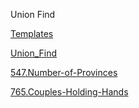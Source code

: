 Union Find

[Templates](https://github.com/xl69/LeetCode/tree/main/Templates)

[Union_Find](https://github.com/xl69/LeetCode/tree/main/Union_Find)

[547.Number-of-Provinces](https://github.com/xl69/LeetCode/tree/main/Union_Find/547.Number-of-Provinces)

[765.Couples-Holding-Hands](https://github.com/xl69/LeetCode/tree/main/Union_Find/765.Couples-Holding-Hands)
